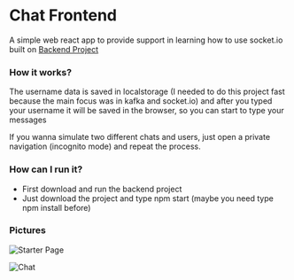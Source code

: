 # Chat Frontend

A simple web react app to provide support in learning how to use socket.io built on [Backend Project](https://github.com/EddieSCJ/chat-api)

### How it works?
The username data is saved in localstorage (I needed to do this project fast because the main focus was in kafka and socket.io) and after you typed your username it will be saved in the browser, so you can start to type your messages

If you wanna simulate two different chats and users, just open a private navigation (incognito mode) and repeat the process.

### How can I run it?
* First download and run the backend project
* Just download the project and type npm start (maybe you need type npm install before)

### Pictures

![Starter Page](https://user-images.githubusercontent.com/47372251/109380721-5a0ac100-78b5-11eb-99e3-9efdba3d71bd.PNG)

![Chat](https://user-images.githubusercontent.com/47372251/109380719-51b28600-78b5-11eb-8274-ae748846cc59.PNG)


